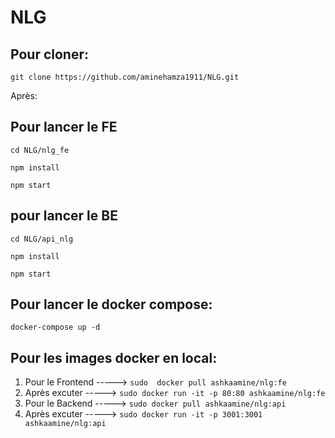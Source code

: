 # NLG

## Pour cloner:
`git clone https://github.com/aminehamza1911/NLG.git`

Après:

## Pour lancer le FE
`cd NLG/nlg_fe`

`npm install`

`npm start`
## pour lancer le BE
`cd NLG/api_nlg`

`npm install`

`npm start`


## Pour lancer le docker compose: 
`docker-compose up -d`

## Pour les images docker en local:

1. Pour le Frontend ----->  `sudo  docker pull ashkaamine/nlg:fe`
2. Après excuter ----->  `sudo docker run -it -p 80:80 ashkaamine/nlg:fe`
3. Pour le Backend ----->  `sudo docker pull ashkaamine/nlg:api`
4. Après excuter ----->  `sudo docker run -it -p 3001:3001 ashkaamine/nlg:api`
